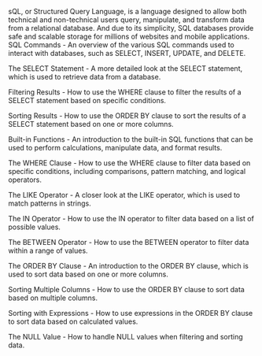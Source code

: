 sQL, or Structured Query Language, is a language designed to allow both technical and non-technical users query, manipulate, and transform data from a relational database. And due to its simplicity, SQL databases provide safe and scalable storage for millions of websites and mobile applications. SQL Commands - An overview of the various SQL commands used to interact with databases, such as SELECT, INSERT, UPDATE, and DELETE.

The SELECT Statement - A more detailed look at the SELECT statement, which is used to retrieve data from a database.

Filtering Results - How to use the WHERE clause to filter the results of a SELECT statement based on specific conditions.

Sorting Results - How to use the ORDER BY clause to sort the results of a SELECT statement based on one or more columns.

Built-in Functions - An introduction to the built-in SQL functions that can be used to perform calculations, manipulate data, and format results.

The WHERE Clause - How to use the WHERE clause to filter data based on specific conditions, including comparisons, pattern matching, and logical operators.

The LIKE Operator - A closer look at the LIKE operator, which is used to match patterns in strings.

The IN Operator - How to use the IN operator to filter data based on a list of possible values.

The BETWEEN Operator - How to use the BETWEEN operator to filter data within a range of values.

The ORDER BY Clause - An introduction to the ORDER BY clause, which is used to sort data based on one or more columns.

Sorting Multiple Columns - How to use the ORDER BY clause to sort data based on multiple columns.

Sorting with Expressions - How to use expressions in the ORDER BY clause to sort data based on calculated values.

The NULL Value - How to handle NULL values when filtering and sorting data.

